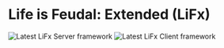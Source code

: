 # Life is Feudal: Extended (LiFx)
<img src="https://img.shields.io/badge/LiFx%20Server%20-v3.0.1-green" title="Latest LiFx Server framework" /> <img src="https://img.shields.io/badge/LiFx%20Client%20-v2.4.0-blue" title="Latest LiFx Client framework" />
